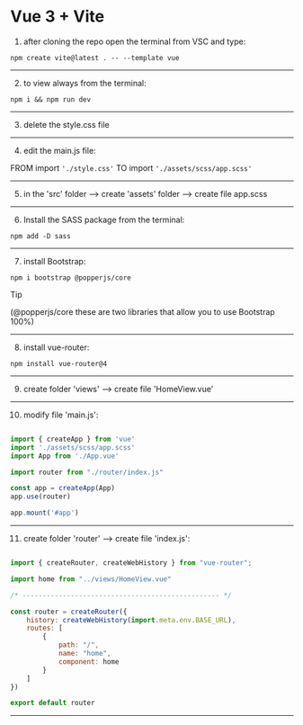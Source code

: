 # Vue 3 + Vite

1. after cloning the repo open the terminal from VSC and type:

`npm create vite@latest . -- --template vue`

---

2. to view always from the terminal:

`npm i && npm run dev`

---

3. delete the style.css file

---

4. edit the main.js file:

FROM import `'./style.css'` TO import `'./assets/scss/app.scss'`

---

5. in the 'src' folder --> create 'assets' folder --> create file app.scss

---

6. Install the SASS package from the terminal:

`npm add -D sass`

---

7. install Bootstrap:

`npm i bootstrap @popperjs/core`

> [!TIP]
> (@popperjs/core these are two libraries that allow you to use Bootstrap 100%)

---

8. install vue-router:

`npm install vue-router@4`

---

9. create folder 'views' --> create file 'HomeView.vue'

---

10. modify file 'main.js':

```js

import { createApp } from 'vue'
import './assets/scss/app.scss'
import App from './App.vue'

import router from "./router/index.js"

const app = createApp(App)
app.use(router)

app.mount('#app')

```

---

11. create folder 'router' --> create file 'index.js':

```js

import { createRouter, createWebHistory } from "vue-router";

import home from "../views/HomeView.vue"

/* ------------------------------------------------- */

const router = createRouter({
    history: createWebHistory(import.meta.env.BASE_URL),
    routes: [
        {
            path: "/",
            name: "home",
            component: home
        }
    ]
})

export default router

```

---